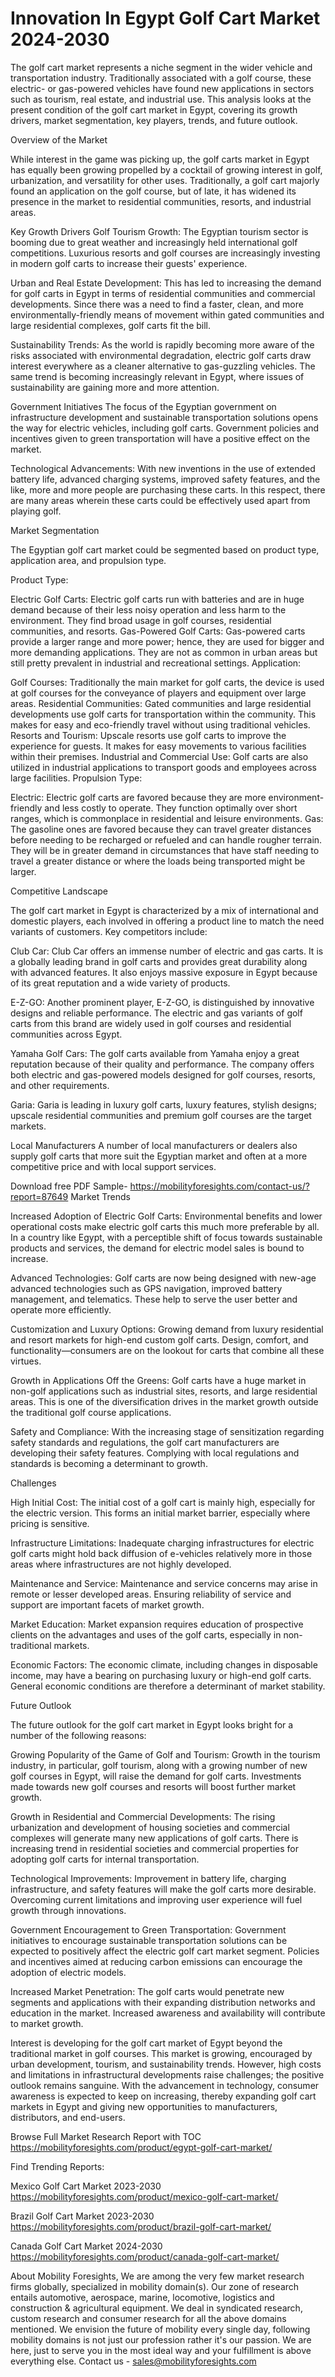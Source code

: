 # Innovation In Egypt Golf Cart Market 2024-2030 #
The golf cart market represents a niche segment in the wider vehicle and transportation industry. Traditionally associated with a golf course, these electric- or gas-powered vehicles have found new applications in sectors such as tourism, real estate, and industrial use. This analysis looks at the present condition of the golf cart market in Egypt, covering its growth drivers, market segmentation, key players, trends, and future outlook.

Overview of the Market

While interest in the game was picking up, the golf carts market in Egypt has equally been growing propelled by a cocktail of growing interest in golf, urbanization, and versatility for other uses. Traditionally, a golf cart majorly found an application on the golf course, but of late, it has widened its presence in the market to residential communities, resorts, and industrial areas.

Key Growth Drivers
Golf Tourism Growth:
The Egyptian tourism sector is booming due to great weather and increasingly held international golf competitions. Luxurious resorts and golf courses are increasingly investing in modern golf carts to increase their guests' experience.

Urban and Real Estate Development:
This has led to increasing the demand for golf carts in Egypt in terms of residential communities and commercial developments. Since there was a need to find a faster, clean, and more environmentally-friendly means of movement within gated communities and large residential complexes, golf carts fit the bill.

Sustainability Trends:
As the world is rapidly becoming more aware of the risks associated with environmental degradation, electric golf carts draw interest everywhere as a cleaner alternative to gas-guzzling vehicles. The same trend is becoming increasingly relevant in Egypt, where issues of sustainability are gaining more and more attention.

Government Initiatives
The focus of the Egyptian government on infrastructure development and sustainable transportation solutions opens the way for electric vehicles, including golf carts. Government policies and incentives given to green transportation will have a positive effect on the market.

Technological Advancements: With new inventions in the use of extended battery life, advanced charging systems, improved safety features, and the like, more and more people are purchasing these carts. In this respect, there are many areas wherein these carts could be effectively used apart from playing golf.

Market Segmentation

The Egyptian golf cart market could be segmented based on product type, application area, and propulsion type.

Product Type:

Electric Golf Carts:
Electric golf carts run with batteries and are in huge demand because of their less noisy operation and less harm to the environment. They find broad usage in golf courses, residential communities, and resorts.
Gas-Powered Golf Carts:
Gas-powered carts provide a larger range and more power; hence, they are used for bigger and more demanding applications. They are not as common in urban areas but still pretty prevalent in industrial and recreational settings.
Application:

Golf Courses:
Traditionally the main market for golf carts, the device is used at golf courses for the conveyance of players and equipment over large areas.
Residential Communities:
Gated communities and large residential developments use golf carts for transportation within the community. This makes for easy and eco-friendly travel without using traditional vehicles.
Resorts and Tourism:
Upscale resorts use golf carts to improve the experience for guests. It makes for easy movements to various facilities within their premises.
Industrial and Commercial Use:
Golf carts are also utilized in industrial applications to transport goods and employees across large facilities.
Propulsion Type:

Electric:
 Electric golf carts are favored because they are more environment-friendly and less costly to operate. They function optimally over short ranges, which is commonplace in residential and leisure environments.
Gas:
 The gasoline ones are favored because they can travel greater distances before needing to be recharged or refueled and can handle rougher terrain. They will be in greater demand in circumstances that have staff needing to travel a greater distance or where the loads being transported might be larger.

Competitive Landscape

The golf cart market in Egypt is characterized by a mix of international and domestic players, each involved in offering a product line to match the need variants of customers. Key competitors include:

Club Car:
Club Car offers an immense number of electric and gas carts. It is a globally leading brand in golf carts and provides great durability along with advanced features. It also enjoys massive exposure in Egypt because of its great reputation and a wide variety of products.

E-Z-GO:
Another prominent player, E-Z-GO, is distinguished by innovative designs and reliable performance. The electric and gas variants of golf carts from this brand are widely used in golf courses and residential communities across Egypt.

Yamaha Golf Cars:
The golf carts available from Yamaha enjoy a great reputation because of their quality and performance. The company offers both electric and gas-powered models designed for golf courses, resorts, and other requirements.

Garia:
Garia is leading in luxury golf carts, luxury features, stylish designs; upscale residential communities and premium golf courses are the target markets.

Local Manufacturers
A number of local manufacturers or dealers also supply golf carts that more suit the Egyptian market and often at a more competitive price and with local support services.

Download free PDF Sample- https://mobilityforesights.com/contact-us/?report=87649
Market Trends

Increased Adoption of Electric Golf Carts:
Environmental benefits and lower operational costs make electric golf carts this much more preferable by all. In a country like Egypt, with a perceptible shift of focus towards sustainable products and services, the demand for electric model sales is bound to increase.

Advanced Technologies:
Golf carts are now being designed with new-age advanced technologies such as GPS navigation, improved battery management, and telematics. These help to serve the user better and operate more efficiently.

Customization and Luxury Options:
Growing demand from luxury residential and resort markets for high-end custom golf carts. Design, comfort, and functionality—consumers are on the lookout for carts that combine all these virtues.

Growth in Applications Off the Greens:
Golf carts have a huge market in non-golf applications such as industrial sites, resorts, and large residential areas. This is one of the diversification drives in the market growth outside the traditional golf course applications.

Safety and Compliance: With the increasing stage of sensitization regarding safety standards and regulations, the golf cart manufacturers are developing their safety features. Complying with local regulations and standards is becoming a determinant to growth.

Challenges 

High Initial Cost:
The initial cost of a golf cart is mainly high, especially for the electric version. This forms an initial market barrier, especially where pricing is sensitive.

Infrastructure Limitations:
Inadequate charging infrastructures for electric golf carts might hold back diffusion of e-vehicles relatively more in those areas where infrastructures are not highly developed.

Maintenance and Service: Maintenance and service concerns may arise in remote or lesser developed areas. Ensuring reliability of service and support are important facets of market growth.

Market Education:
Market expansion requires education of prospective clients on the advantages and uses of the golf carts, especially in non-traditional markets.

Economic Factors:
The economic climate, including changes in disposable income, may have a bearing on purchasing luxury or high-end golf carts. General economic conditions are therefore a determinant of market stability.

Future Outlook

The future outlook for the golf cart market in Egypt looks bright for a number of the following reasons:

Growing Popularity of the Game of Golf and Tourism:
Growth in the tourism industry, in particular, golf tourism, along with a growing number of new golf courses in Egypt, will raise the demand for golf carts. Investments made towards new golf courses and resorts will boost further market growth.

Growth in Residential and Commercial Developments:
The rising urbanization and development of housing societies and commercial complexes will generate many new applications of golf carts. There is increasing trend in residential societies and commercial properties for adopting golf carts for internal transportation.

Technological Improvements:
Improvement in battery life, charging infrastructure, and safety features will make the golf carts more desirable. Overcoming current limitations and improving user experience will fuel growth through innovations.

Government Encouragement to Green Transportation:
Government initiatives to encourage sustainable transportation solutions can be expected to positively affect the electric golf cart market segment. Policies and incentives aimed at reducing carbon emissions can encourage the adoption of electric models.

Increased Market Penetration:
The golf carts would penetrate new segments and applications with their expanding distribution networks and education in the market. Increased awareness and availability will contribute to market growth.


Interest is developing for the golf cart market of Egypt beyond the traditional market in golf courses. This market is growing, encouraged by urban development, tourism, and sustainability trends. However, high costs and limitations in infrastructural developments raise challenges; the positive outlook remains sanguine. With the advancement in technology, consumer awareness is expected to keep on increasing, thereby expanding golf cart markets in Egypt and giving new opportunities to manufacturers, distributors, and end-users.



Browse Full Market Research Report with TOC https://mobilityforesights.com/product/egypt-golf-cart-market/

Find Trending Reports:

Mexico Golf Cart Market 2023-2030 https://mobilityforesights.com/product/mexico-golf-cart-market/

Brazil Golf Cart Market 2023-2030 https://mobilityforesights.com/product/brazil-golf-cart-market/




Canada Golf Cart Market 2024-2030 https://mobilityforesights.com/product/canada-golf-cart-market/






About Mobility Foresights,
We are among the very few market research firms globally, specialized in mobility domain(s). Our zone of research entails automotive, aerospace, marine, locomotive, logistics and construction & agricultural equipment. We deal in syndicated research, custom research and consumer research for all the above domains mentioned.
We envision the future of mobility every single day, following mobility domains is not just our profession rather it's our passion. We are here, just to serve you in the most ideal way and your fulfillment is above everything else. Contact us -  sales@mobilityforesights.com 
